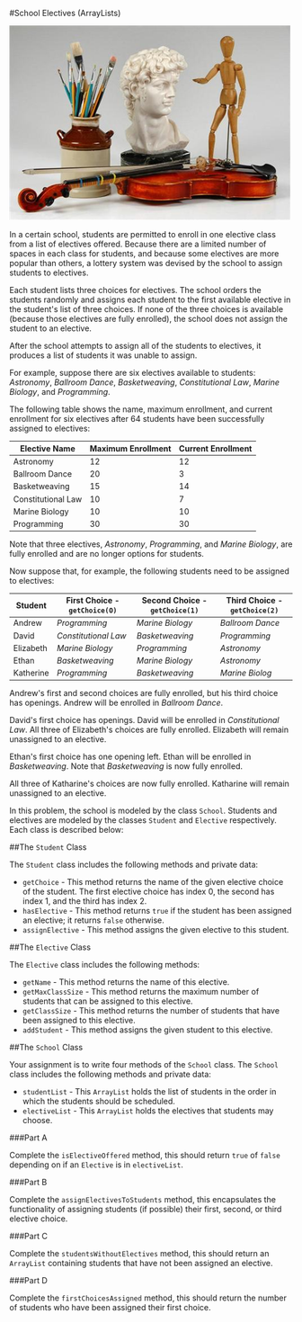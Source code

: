 #School Electives (ArrayLists)

![Electives!](electives.jpg)

In a certain school, students are permitted to enroll in one elective class from a list of electives offered. Because there are a limited number of spaces in each class for students, and because some electives are more popular than others, a lottery system was devised by the school to assign students to electives.

Each student lists three choices for electives. The school orders the students randomly and assigns each student to the first available elective in the student's list of three choices. If none of the three choices is available (because those electives are fully enrolled), the school does not assign the student to an elective.

After the school attempts to assign all of the students to electives, it produces a list of students it was unable to assign.

For example, suppose there are six electives available to students: _Astronomy_, _Ballroom Dance_, _Basketweaving_, _Constitutional Law_, _Marine Biology_, and _Programming_.

The following table shows the name, maximum enrollment, and current enrollment for six electives after 64 students have been successfully assigned to electives:

Elective Name|Maximum Enrollment|Current Enrollment
---|---|---
Astronomy|12|12
Ballroom Dance|20|3
Basketweaving|15|14
Constitutional Law|10|7
Marine Biology|10|10
Programming|30|30

Note that three electives, _Astronomy_, _Programming_, and _Marine Biology_, are fully enrolled and are no longer options for students.

Now suppose that, for example, the following students need to be assigned to electives:

Student|First Choice - `getChoice(O)`|Second Choice - `getChoice(1)`|Third Choice - `getChoice(2)`
---|---|---|---
Andrew|_Programming_|_Marine Biology_|_Ballroom Dance_
David|_Constitutional Law_|_Basketweaving_|_Programming_
Elizabeth|_Marine Biology_|_Programming_|_Astronomy_
Ethan|_Basketweaving_|_Marine Biology_|_Astronomy_
Katherine|_Programming_|_Basketweaving_|_Marine Biolog_

Andrew's first and second choices are fully enrolled, but his third choice has openings. Andrew will be enrolled
in _Ballroom Dance_.

David's first choice has openings. David will be enrolled in _Constitutional Law_.
All three of Elizabeth's choices are fully enrolled. Elizabeth will remain unassigned to an elective.

Ethan's first choice has one opening left. Ethan will be enrolled in _Basketweaving_. Note that _Basketweaving_ is
now fully enrolled.

All three of Katharine's choices are now fully enrolled. Katharine will remain unassigned to an elective.

In this problem, the school is modeled by the class `School`. Students and electives are modeled by the classes
`Student` and `Elective` respectively. Each class is described below:

##The `Student` Class

The `Student` class includes the following methods and private data:

* `getChoice` - This method returns the name of the given elective choice of the student. The first elective choice has index 0, the second has index 1, and the third has index 2.
* `hasElective` - This method returns `true` if the student has been assigned an elective; it returns `false` otherwise.
* `assignElective` - This method assigns the given elective to this student.

##The `Elective` Class

The `Elective` class includes the following methods:

* `getName` - This method returns the name of this elective.
* `getMaxClassSize` - This method returns the maximum number of students that can be assigned to this elective.
* `getClassSize` - This method returns the number of students that have been assigned to this elective.
* `addStudent` - This method assigns the given student to this elective.

##The `School` Class

Your assignment is to write four methods of the `School` class. The `School` class includes the following methods and private data:

* `studentList` - This `ArrayList` holds the list of students in the order in which the students should be scheduled.
* `electiveList` - This `ArrayList` holds the electives that students may choose.

###Part A

Complete the `isElectiveOffered` method, this should return `true` of `false` depending on if an `Elective` is in `electiveList`.

###Part B

Complete the `assignElectivesToStudents` method, this encapsulates the functionality of assigning students (if possible) their first, second, or third elective choice.

###Part C

Complete the `studentsWithoutElectives` method, this should return an `ArrayList` containing students that have not been assigned an elective.

###Part D

Complete the `firstChoicesAssigned` method, this should return the number of students who have been assigned their first choice.

